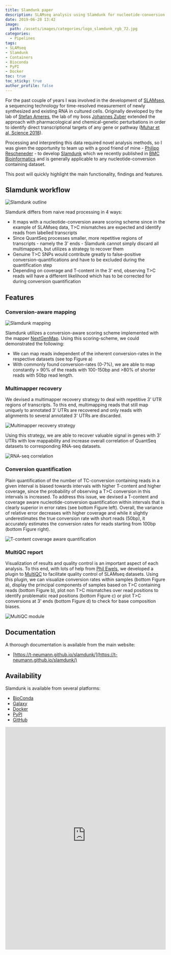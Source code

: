 ```yaml
---
title: Slamdunk paper
description: SLAMseq analysis using Slamdunk for nucleotide-conversion sequencing datasets
date: 2019-06-28 13:42
image:
  path: /assets/images/categories/logo_slamdunk_rgb_72.jpg
categories:
  - Pipelines
tags:
- SLAMseq
- Slamdunk
- Containers
- Bioconda
- PyPI
- Docker
toc: true
toc_sticky: true
author_profile: false
---
```


For the past couple of years I was involved in the development of [SLAMseq](http://doi.org/10.1038/nmeth.4435), a sequencing technology for time-resolved measurement of newly synthesized and existing RNA in cultured cells. Originally developed by the lab of [Stefan Ameres](https://www.imba.oeaw.ac.at/research/stefan-ameres/), the lab of my boss [Johannes Zuber](https://www.imp.ac.at/groups/johannes-zuber/) extended the approach with pharmacological and chemical-genetic perturbations in order to identify direct transcriptional targets of any gene or pathway ([Muhar et al, Science 2018](http://doi.org/10.1126/science.aao2793)).

Processing and interpreting this data required novel analysis methods, so I was given the opportunity to team up with a good friend of mine - [Philipp Rescheneder](https://github.com/philres) - to develop [Slamdunk](https://t-neumann.github.io/slamdunk/) which we recently published in [BMC Bioinformatics](http://doi.org/10.1186/s12859-019-2849-7) and is generally applicable to any nucleotide-conversion containing dataset.

This post will quickly highlight the main functionality, findings and features.

## Slamdunk workflow

<img src="{{ site.url }}{{ site.baseurl }}/assets/images/posts/Slamdunk/slamdunk_outline.png" alt="Slamdunk outline">

Slamdunk differs from naive read processing in 4 ways:

* It maps with a nucleotide-conversion aware scoring scheme since in the example of SLAMseq data, T>C mismatches are expected and identify reads from labelled transcripts
* Since QuantSeq processes smaller, more repetitive regions of transcripts - namely the 3' ends - Slamdunk cannot simply discard all multimappers, but utilizes a strategy to recover them
* Genuine T>C SNPs would contribute greatly to false-positive conversion-quantifications and have to be excluded during the quantification step
* Depending on coverage and T-content in the 3' end, observing T>C reads will have a different likelihood which has to be corrected for during conversion quantification

## Features

### Conversion-aware mapping

<img src="{{ site.url }}{{ site.baseurl }}/assets/images/posts/Slamdunk/slamdunk_mapping.png" alt="Slamdunk mapping">

Slamdunk utilizes a conversion-aware scoring scheme implemented with the mapper [NextGenMap](http://cibiv.github.io/NextGenMap/).
Using this scoring-scheme, we could demonstrated the following:

* We can map reads independent of the inherent conversion-rates in the respective datasets (see top Figure a)
* With commonly found conversion-rates (0-7%), we are able to map constantly > 90% of the reads with 100-150bp and >80% of shorter reads with 50bp read length.

### Multimapper recovery

We devised a multimapper recovery strategy to deal with repetitive 3' UTR regions of transcripts. To this end, multimapping reads that still map uniquely to annotated 3' UTRs are recovered and only reads with alignments to several annotated 3' UTRs are discarded.

<img src="{{ site.url }}{{ site.baseurl }}/assets/images/posts/Slamdunk/multimappers.png" alt="Multimapper recovery strategy">

Using this strategy, we are able to recover valuable signal in genes with 3' UTRs with low mappability and increase overall correlation of QuantSeq datasets to corresponding RNA-seq datasets.

<img src="{{ site.url }}{{ site.baseurl }}/assets/images/posts/Slamdunk/rnaseqcorrelation.png" alt="RNA-seq correlation">

### Conversion quantification

Plain quantification of the number of TC-conversion containing reads in a given interval is biased towards intervals with higher T-content and higher coverage, since the probability of observing a T>C conversion in this intervals is increased. To address this issue, we devised a T-content and coverage aware nucleotide-conversion quantification within intervals that is clearly superior in error rates (see bottom Figure left). Overall, the variance of relative error decreases with higher coverage and while it slightly underestimates the true conversion rate with short reads (50bp), it accurately estimates the conversion rates for reads starting from 100bp (bottom Figure right).

<img src="{{ site.url }}{{ site.baseurl }}/assets/images/posts/Slamdunk/tcontentquantification.png" alt="T-content coverage aware quantification">

### MultiQC report

Visualization of results and quality control is an important aspect of each analysis. To this end, with lots of help from [Phil Ewels](https://phil.ewels.co.uk), we developed a plugin to [MultiQC](https://multiqc.info/) to facilitate quality control of SLAMseq datasets. Using this plugin, we can visualize conversion rates within samples (bottom Figure a), display the principal components of samples based on T>C containing reads (bottom Figure b), plot non T>C mismatches over read positions to identify problematic read positions (bottom Figure c) or plot T>C conversions at 3' ends (bottom Figure d) to check for base composition biases.

<img src="{{ site.url }}{{ site.baseurl }}/assets/images/posts/Slamdunk/multiqc.png" alt="MultiQC module">

## Documentation

A thorough documentation is available from the main website:

* [https://t-neumann.github.io/slamdunk/](https://t-neumann.github.io/slamdunk/)

## Availability

Slamdunk is available from several platforms:

* [BioConda](https://bioconda.github.io/recipes/slamdunk/README.html)
* [Galaxy](https://galaxyproject.eu/posts/2019/08/17/Slamdunk/)
* [Docker <i class="fab fa-docker" aria-hidden="true"></i>](https://hub.docker.com/r/tobneu/slamdunk)
* [PyPI <i class="fab fa-python" aria-hidden="true"></i>](https://pypi.org/project/slamdunk/)
* [GitHub <i class="fab fa-github" aria-hidden="true"></i>](https://github.com/t-neumann/slamdunk)

<embed src="https://bmcbioinformatics.biomedcentral.com/track/pdf/10.1186/s12859-019-2849-7" width="100%" height="700" type='application/pdf'>
